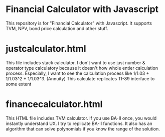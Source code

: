 # Financial Calculator with Javascript
This repository is for "Financial Calculator" with Javascript.
It supports TVM, NPV, bond price calculation and other stuff.

# justcalculator.html
This file includes stack calculator. I don't want to use just number & operator type calculatory because it doesn't how whole entier calculation process. Especially, I want to see the calculation process like 1/1.03 + 1/1.03^2 + 1/1.03^3. (Annuity) This calculate replicates TI-89 interface to some extent

# financecalculator.html
This HTML file includes TVM calculator. If you use BA-II once, you would instantly understand UX. I try to replicate BA-II functions. It also has an algorithm that can solve polynomials if you know the range of the solution.



